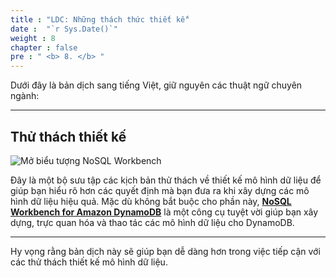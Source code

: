 ```yaml
---
title : "LDC: Những thách thức thiết kế"
date :  "`r Sys.Date()`" 
weight : 8
chapter : false
pre : " <b> 8. </b> "
---
```


Dưới đây là bản dịch sang tiếng Việt, giữ nguyên các thuật ngữ chuyên ngành:

---

## Thử thách thiết kế

![Mở biểu tượng NoSQL Workbench](/images/8/1.png)

Đây là một bộ sưu tập các kịch bản thử thách về thiết kế mô hình dữ liệu để giúp bạn hiểu rõ hơn các quyết định mà bạn đưa ra khi xây dựng các mô hình dữ liệu hiệu quả. Mặc dù không bắt buộc cho phần này, **[NoSQL Workbench for Amazon DynamoDB](https://docs.aws.amazon.com/amazondynamodb/latest/developerguide/workbench.html)** là một công cụ tuyệt vời giúp bạn xây dựng, trực quan hóa và thao tác các mô hình dữ liệu cho DynamoDB.

---

Hy vọng rằng bản dịch này sẽ giúp bạn dễ dàng hơn trong việc tiếp cận với các thử thách thiết kế mô hình dữ liệu.
